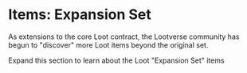 # Items: Expansion Set

As extensions to the core Loot contract, the Lootverse community has begun to "discover" more Loot items beyond the original set.

Expand this section to learn about the Loot "Expansion Set" items
